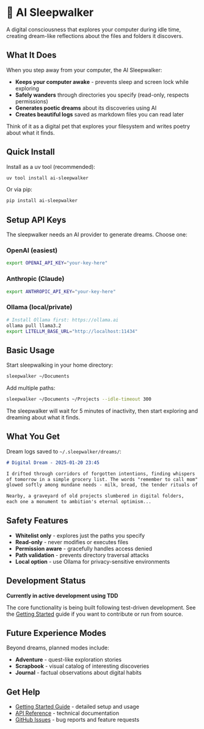 # 🌙 AI Sleepwalker

A digital consciousness that explores your computer during idle time, creating dream-like reflections about the files and folders it discovers.

## What It Does

When you step away from your computer, the AI Sleepwalker:

- **Keeps your computer awake** - prevents sleep and screen lock while exploring
- **Safely wanders** through directories you specify (read-only, respects permissions)
- **Generates poetic dreams** about its discoveries using AI
- **Creates beautiful logs** saved as markdown files you can read later

Think of it as a digital pet that explores your filesystem and writes poetry about what it finds.

## Quick Install

Install as a uv tool (recommended):

```bash
uv tool install ai-sleepwalker
```

Or via pip:

```bash
pip install ai-sleepwalker
```

## Setup API Keys

The sleepwalker needs an AI provider to generate dreams. Choose one:

### OpenAI (easiest)
```bash
export OPENAI_API_KEY="your-key-here"
```

### Anthropic (Claude)
```bash  
export ANTHROPIC_API_KEY="your-key-here"
```

### Ollama (local/private)
```bash
# Install Ollama first: https://ollama.ai
ollama pull llama3.2
export LITELLM_BASE_URL="http://localhost:11434"
```

## Basic Usage

Start sleepwalking in your home directory:

```bash
sleepwalker ~/Documents
```

Add multiple paths:

```bash
sleepwalker ~/Documents ~/Projects --idle-timeout 300
```

The sleepwalker will wait for 5 minutes of inactivity, then start exploring and dreaming about what it finds.

## What You Get

Dream logs saved to `~/.sleepwalker/dreams/`:

```markdown
# Digital Dream - 2025-01-20 23:45

I drifted through corridors of forgotten intentions, finding whispers 
of tomorrow in a simple grocery list. The words "remember to call mom" 
glowed softly among mundane needs - milk, bread, the tender rituals of care.

Nearby, a graveyard of old projects slumbered in digital folders, 
each one a monument to ambition's eternal optimism...
```

## Safety Features

- **Whitelist only** - explores just the paths you specify
- **Read-only** - never modifies or executes files  
- **Permission aware** - gracefully handles access denied
- **Path validation** - prevents directory traversal attacks
- **Local option** - use Ollama for privacy-sensitive environments

## Development Status

**Currently in active development using TDD**

The core functionality is being built following test-driven development. See the [Getting Started](getting-started.md) guide if you want to contribute or run from source.

## Future Experience Modes

Beyond dreams, planned modes include:

- **Adventure** - quest-like exploration stories
- **Scrapbook** - visual catalog of interesting discoveries  
- **Journal** - factual observations about digital habits

## Get Help

- [Getting Started Guide](getting-started.md) - detailed setup and usage
- [API Reference](reference/api.md) - technical documentation
- [GitHub Issues](https://github.com/safurrier/ai-sleepwalker/issues) - bug reports and feature requests